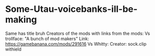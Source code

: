 # Some-Utau-voicebanks-ill-be-making
Same has title bruh
Creators of the mods with links from the mods:
Vs trollface: "A bunch of mod makers"  Link: https://gamebanana.com/mods/291616
Vs Whitty: Creator: sock.clip withield
